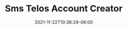 ---
title: "Sms Telos Account Creator"
date: 2021-11-22T10:38:29-06:00
draft: false
description: "This project allows users to create a free Telos account over SMS."
img: "projects/message.svg"
---